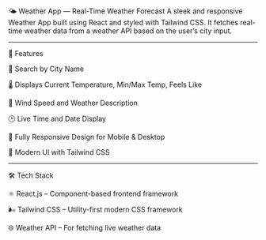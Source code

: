 🌤️ Weather App — Real-Time Weather Forecast
A sleek and responsive Weather App built using React and styled with Tailwind CSS. It fetches real-time weather data from a weather API based on the user’s city input.
<hr>
🚀 Features<br>

🔎 Search by City Name

🌡️ Displays Current Temperature, Min/Max Temp, Feels Like

💨 Wind Speed and Weather Description

🕒 Live Time and Date Display

📱 Fully Responsive Design for Mobile & Desktop

🎨 Modern UI with Tailwind CSS
<hr>
🛠️ Tech Stack

⚛️ React.js – Component-based frontend framework

🌬️ Tailwind CSS – Utility-first modern CSS framework

🌐 Weather API – For fetching live weather data
